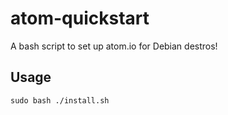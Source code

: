 # atom-quickstart
A bash script to set up atom.io for Debian destros!

## Usage

```
sudo bash ./install.sh
```
